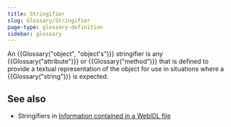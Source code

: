 ```yaml
---
title: Stringifier
slug: Glossary/Stringifier
page-type: glossary-definition
sidebar: glossary
---
```


An {{Glossary("object", "object's")}} stringifier is any {{Glossary("attribute")}} or {{Glossary("method")}} that is defined to provide a textual representation of the object for use in situations where a {{Glossary("string")}} is expected.

## See also

- Stringifiers in [Information contained in a WebIDL file](/en-US/docs/MDN/Writing_guidelines/Howto/Write_an_api_reference/Information_contained_in_a_WebIDL_file#stringifiers)
